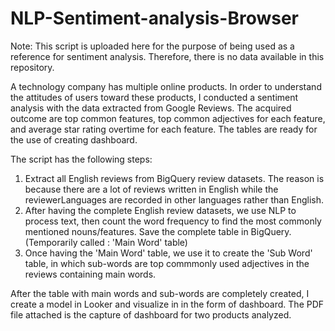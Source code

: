 # NLP-Sentiment-analysis-Browser

Note: This script is uploaded here for the purpose of being used as a reference for sentiment analysis. Therefore, there is no data available in this repository.

A technology company has multiple online products. In order to understand the attitudes of users toward these products, I conducted a sentiment analysis with the data extracted from Google Reviews. The acquired outcome are top common features, top common adjectives for each feature, and average star rating overtime for each feature. The tables are ready for the use of creating dashboard.

The script has the following steps:

1. Extract all English reviews from BigQuery review datasets. The reason is because there are a lot of reviews written in English while the reviewerLanguages are recorded in other languages rather than English.
2. After having the complete English review datasets, we use NLP to process text, then count the word frequency to find the most commonly mentioned nouns/features. Save the complete table in BigQuery. (Temporarily called : 'Main Word' table)
3. Once having the 'Main Word' table, we use it to create the 'Sub Word' table, in which sub-words are top commmonly used adjectives in the reviews containing main words.

After the table with main words and sub-words are completely created, I create a model in Looker and visualize in in the form of dashboard. The PDF file attached is the capture of dashboard for two products analyzed.
